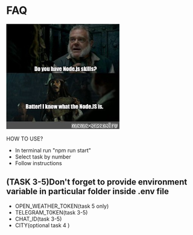<h1>FAQ</h1>

![image info](mem2.jpg)

HOW TO USE?
<br/>
<ul>
<li>
 In terminal run "npm run start"
</li>
<li>
 Select task by number
</li>
<li>
Follow instructions
</li>
</ul>

<h2>(TASK 3-5)Don't forget to provide environment variable in particular folder inside .env file</h2>

<ul>
<li>OPEN_WEATHER_TOKEN(task 5 only)</li>
<li>TELEGRAM_T0KEN(task 3-5)</li>
<li>CHAT_ID(task 3-5)</li>
 <li>CITY(optional task 4 )</li>
</ul>
